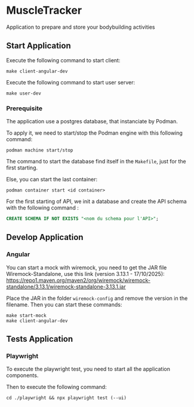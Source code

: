 # MuscleTracker
Application to prepare and store your bodybuilding activities

## Start Application

Execute the following command to start client: 
```shell
make client-angular-dev
```

Execute the following command to start user server: 
```shell
make user-dev
```

### Prerequisite

The application use a postgres database, that instanciate by Podman.

To apply it, we need to start/stop the Podman engine with this following command: 

```shell
podman machine start/stop
```

The command to start the database find itself in the `Makefile`, just for the first starting.

Else, you can start the last container: 
```shell
podman container start <id container>
```

For the first starting of API, we init a database and create the API schema with the following command : 

```sql
CREATE SCHEMA IF NOT EXISTS "<nom du schema pour l'API>";
```

## Develop Application

### Angular

You can start a mock with wiremock, you need to get the JAR file Wiremock-Standalone, use this link (version 3.13.1 - 17/10/2025):
https://repo1.maven.org/maven2/org/wiremock/wiremock-standalone/3.13.1/wiremock-standalone-3.13.1.jar

Place the JAR in the folder `wiremock-config` and remove the version in the filename.
Then you can start these commands: 

```shell
make start-mock
make client-angular-dev
```

## Tests Application

### Playwright

To execute the playwright test, you need to start all the application components.

Then to execute the following command: 
```shell
cd ./playwright && npx playwright test (--ui)
```